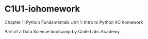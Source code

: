 # C1U1-iohomework

Chapter 1: Python Fundamentals
  Unit 1: Intro to Python
    I/O homework
    



Part of a Data Science bootcamp by Code Labs Academy. 